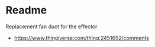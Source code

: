 # Readme

Replacement fan duct for the effector

  * https://www.thingiverse.com/thing:2451652/comments